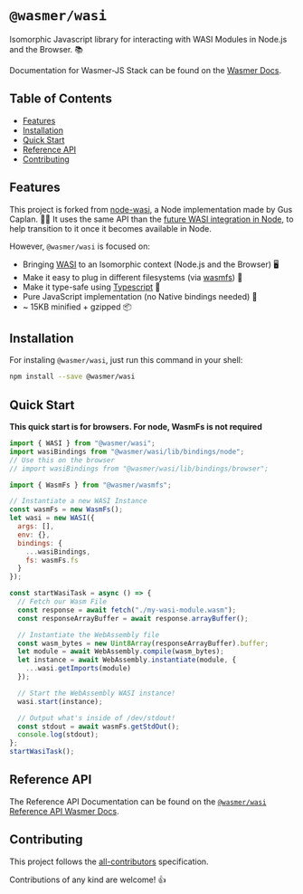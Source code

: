 # `@wasmer/wasi`

Isomorphic Javascript library for interacting with WASI Modules in Node.js and the Browser. 📚

Documentation for Wasmer-JS Stack can be found on the [Wasmer Docs](https://docs.wasmer.io/wasmer-js/wasmer-js).

## Table of Contents

- [Features](#features)
- [Installation](#installation)
- [Quick Start](#quick-start)
- [Reference API](#reference-api)
- [Contributing](#contributing)

## Features

This project is forked from [node-wasi](https://github.com/devsnek/node-wasi), a Node implementation made by Gus Caplan. 🙏😄
It uses the same API than the [future WASI integration in Node](https://github.com/nodejs/wasi), to help transition to it once it becomes available in Node.

However, `@wasmer/wasi` is focused on:

- Bringing [WASI](https://github.com/webassembly/wasi) to an Isomorphic context (Node.js and the Browser) 🖥️
- Make it easy to plug in different filesystems (via [wasmfs](https://github.com/wasmerio/wasmer-js/tree/master/packages/wasmfs)) 📂
- Make it type-safe using [Typescript](http://www.typescriptlang.org/) 👷
- Pure JavaScript implementation (no Native bindings needed) 🚀
- ~ 15KB minified + gzipped 📦

## Installation

For instaling `@wasmer/wasi`, just run this command in your shell:

```bash
npm install --save @wasmer/wasi
```

## Quick Start

**This quick start is for browsers. For node, WasmFs is not required**

```js
import { WASI } from "@wasmer/wasi";
import wasiBindings from "@wasmer/wasi/lib/bindings/node";
// Use this on the browser
// import wasiBindings from "@wasmer/wasi/lib/bindings/browser";

import { WasmFs } from "@wasmer/wasmfs";

// Instantiate a new WASI Instance
const wasmFs = new WasmFs();
let wasi = new WASI({
  args: [],
  env: {},
  bindings: {
    ...wasiBindings,
    fs: wasmFs.fs
  }
});

const startWasiTask = async () => {
  // Fetch our Wasm File
  const response = await fetch("./my-wasi-module.wasm");
  const responseArrayBuffer = await response.arrayBuffer();

  // Instantiate the WebAssembly file
  const wasm_bytes = new Uint8Array(responseArrayBuffer).buffer;
  let module = await WebAssembly.compile(wasm_bytes);
  let instance = await WebAssembly.instantiate(module, {
    ...wasi.getImports(module)
  });

  // Start the WebAssembly WASI instance!
  wasi.start(instance);

  // Output what's inside of /dev/stdout!
  const stdout = await wasmFs.getStdOut();
  console.log(stdout);
};
startWasiTask();
```

## Reference API

The Reference API Documentation can be found on the [`@wasmer/wasi` Reference API Wasmer Docs](https://docs.wasmer.io/integrations/js/reference-api/wasmer-wasi).

## Contributing

This project follows the [all-contributors](https://github.com/kentcdodds/all-contributors) specification.

Contributions of any kind are welcome! 👍
